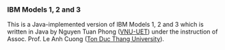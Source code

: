 ### IBM Models 1, 2 and 3

This is a Java-implemented version of IBM Models 1, 2 and 3
which is written in Java by Nguyen Tuan Phong ([VNU-UET](http://uet.vnu.edu.vn/)) under
the instruction of Assoc. Prof. Le Anh Cuong ([Ton Duc Thang University](http://it.tdt.edu.vn/~lacuong/)).